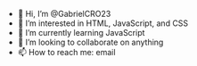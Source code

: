 - 👋 Hi, I’m @GabrielCRO23
- 👀 I’m interested in HTML, JavaScript, and CSS
- 🌱 I’m currently learning JavaScript
- 💞️ I’m looking to collaborate on anything
- 📫 How to reach me: email

<!---
GabrielCRO23/GabrielCRO23 is a ✨ special ✨ repository because its `README.md` (this file) appears on your GitHub profile.
You can click the Preview link to take a look at your changes.
--->
